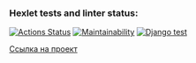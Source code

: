 ### Hexlet tests and linter status:
[![Actions Status](https://github.com/Maksim75ru/python-project-52/workflows/hexlet-check/badge.svg)](https://github.com/Maksim75ru/python-project-52/actions)
[![Maintainability](https://api.codeclimate.com/v1/badges/49443b45cf7b069affba/maintainability)](https://codeclimate.com/github/Maksim75ru/python-project-52/maintainability)
[![Django test](https://github.com/Maksim75ru/python-project-52/actions/workflows/tests-check.yml/badge.svg)](https://github.com/Maksim75ru/python-project-52/actions/workflows/tests-check.yml)


[Ссылка на проект](https://python-project-52-production-78e0.up.railway.app)

